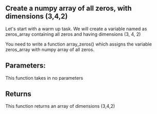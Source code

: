 ## Create a numpy array of all zeros, with dimensions (3,4,2)

Let's start with a warm up task. 
We will create a variable named as zeros_array containing all zeros and having dimensions 
(3, 4, 2)

You need to write a function array_zeros() which assigns the variable zeros_array with numpy array of all zeros.

## Parameters:
This function takes in no parameters

## Returns
This function returns an array of dimensions (3,4,2)


